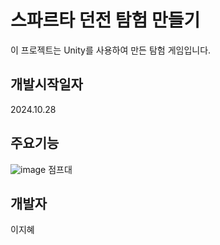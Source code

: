 # 스파르타 던전 탐험 만들기

이 프로젝트는 Unity를 사용하여 만든 탐험 게임입니다.

## 개발시작일자
2024.10.28

## 주요기능

![image](https://github.com/user-attachments/assets/b1f822db-de47-447f-8cd8-49989bc2dac6)
점프대


## 개발자
이지혜

